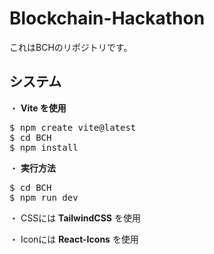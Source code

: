 # Blockchain-Hackathon

これはBCHのリポジトリです。

## システム

・ **Vite を使用**

<pre>
$ npm create vite@latest
$ cd BCH
$ npm install
</pre>

・ **実行方法**

<pre>
$ cd BCH
$ npm run dev
</pre>

・ CSSには **TailwindCSS** を使用

・ Iconには **React-Icons** を使用
